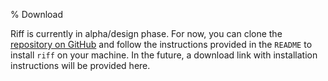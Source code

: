 % Download

Riff is currently in alpha/design phase. For now, you can clone
the [repository on GitHub](https://github.com/rootbeersoup/riff) and
follow the instructions provided in the `README` to install `riff` on
your machine. In the future, a download link with installation
instructions will be provided here.
